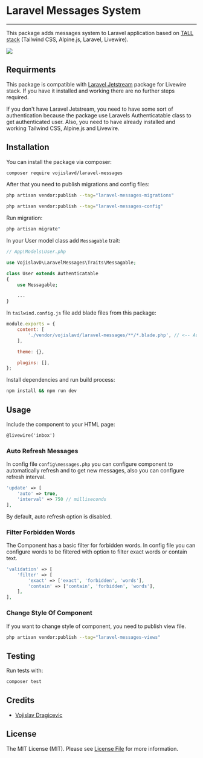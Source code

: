 # Laravel Messages System

---

This package adds messages system to Laravel application based on <a href="https://tallstack.dev/" target="_blank">TALL stack</a> (Tailwind CSS, Alpine.js, Laravel, Livewire).

<img src="https://user-images.githubusercontent.com/23532087/158830293-54bb73e1-acae-44f8-a52a-d2b0149865e4.gif">

## Requirments

This package is compatible with <a href="https://jetstream.laravel.com/" target="_blank">Laravel Jetstream</a> package for Livewire stack. If you have it installed and working there are no further steps required.

If you don't have Laravel Jetstream, you need to have some sort of authentication because the package use Laravels Authenticatable class to get authenticated user.
Also, you need to have already installed and working Tailwind CSS, Alpine.js and Livewire.

## Installation

You can install the package via composer:

```bash
composer require vojislavd/laravel-messages
```

After that you need to publish migrations and config files:

```bash
php artisan vendor:publish --tag="laravel-messages-migrations"
```

```bash
php artisan vendor:publish --tag="laravel-messages-config"
```

Run migration:

```bash
php artisan migrate"
```

In your User model class add `Messagable` trait:

```php
// App\Models\User.php

use VojislavD\LaravelMessages\Traits\Messagable;

class User extends Authenticatable
{
    use Messagable;

    ...
}
```

In `tailwind.config.js` file add blade files from this package:

```js
module.exports = {
    content: [
        './vendor/vojislavd/laravel-messages/**/*.blade.php', // <-- Add this line
    ],

    theme: {},

    plugins: [],
};
```

Install dependencies and run build process:
```bash
npm install && npm run dev
```

## Usage

Include the component to your HTML page:

```html
@livewire('inbox')
```
### Auto Refresh Messages
In config file `config\messages.php` you can configure component to automatically refresh and to get new messages, also you can configure refresh interval.

```php
'update' => [
    'auto' => true,
    'interval' => 750 // milliseconds
],
```

By default, auto refresh option is disabled.

### Filter Forbidden Words
The Component has a basic filter for forbidden words. In config file you can configure words to be filtered with option to filter exact words or contain text.

```php
'validation' => [
    'filter' => [
        'exact' => ['exact', 'forbidden', 'words'],
        'contain' => ['contain', 'forbidden', 'words'],
    ],
],
```

### Change Style Of Component
If you want to change style of component, you need to publish view file.
```bash
php artisan vendor:publish --tag="laravel-messages-views"
```

## Testing
Run tests with:

```bash
composer test
```

## Credits

- [Vojislav Dragicevic](https://vojislavd.com/)

## License

The MIT License (MIT). Please see [License File](LICENSE.md) for more information.